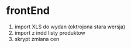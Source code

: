 # frontEnd

1. import XLS do wydan (oktrojona stara wersja)
2. import z indd listy produktow 
3. skrypt zmiana cen
